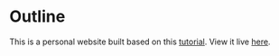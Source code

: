 # Outline

This is a personal website built based on this [tutorial](https://github.com/bobangajicsm/react-portfolio-website). View it live [here](https://earnest-hummingbird-7.netlify.app/#/).
